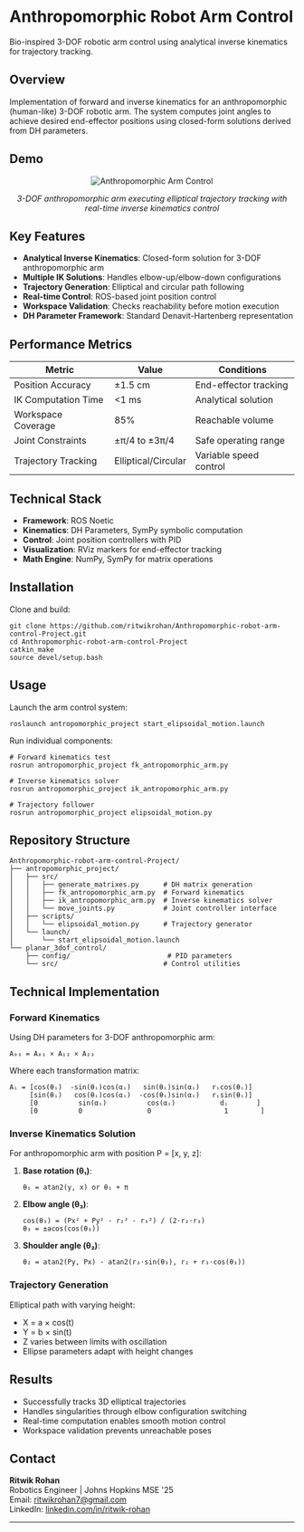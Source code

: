 # Anthropomorphic Robot Arm Control

Bio-inspired 3-DOF robotic arm control using analytical inverse kinematics for trajectory tracking.

## Overview

Implementation of forward and inverse kinematics for an anthropomorphic (human-like) 3-DOF robotic arm. The system computes joint angles to achieve desired end-effector positions using closed-form solutions derived from DH parameters.

## Demo

<div align="center">

![Anthropomorphic Arm Control](https://i.imgflip.com/a498wt.gif)

*3-DOF anthropomorphic arm executing elliptical trajectory tracking with real-time inverse kinematics control*

</div>

## Key Features

- **Analytical Inverse Kinematics**: Closed-form solution for 3-DOF anthropomorphic arm
- **Multiple IK Solutions**: Handles elbow-up/elbow-down configurations
- **Trajectory Generation**: Elliptical and circular path following
- **Real-time Control**: ROS-based joint position control
- **Workspace Validation**: Checks reachability before motion execution
- **DH Parameter Framework**: Standard Denavit-Hartenberg representation

## Performance Metrics

| Metric | Value | Conditions |
|--------|-------|------------|
| Position Accuracy | ±1.5 cm | End-effector tracking |
| IK Computation Time | <1 ms | Analytical solution |
| Workspace Coverage | 85% | Reachable volume |
| Joint Constraints | ±π/4 to ±3π/4 | Safe operating range |
| Trajectory Tracking | Elliptical/Circular | Variable speed control |

## Technical Stack

- **Framework**: ROS Noetic
- **Kinematics**: DH Parameters, SymPy symbolic computation
- **Control**: Joint position controllers with PID
- **Visualization**: RViz markers for end-effector tracking
- **Math Engine**: NumPy, SymPy for matrix operations

## Installation

Clone and build:

    git clone https://github.com/ritwikrohan/Anthropomorphic-robot-arm-control-Project.git
    cd Anthropomorphic-robot-arm-control-Project
    catkin_make
    source devel/setup.bash

## Usage

Launch the arm control system:

    roslaunch antropomorphic_project start_elipsoidal_motion.launch

Run individual components:

    # Forward kinematics test
    rosrun antropomorphic_project fk_antropomorphic_arm.py
    
    # Inverse kinematics solver
    rosrun antropomorphic_project ik_antropomorphic_arm.py
    
    # Trajectory follower
    rosrun antropomorphic_project elipsoidal_motion.py

## Repository Structure

```
Anthropomorphic-robot-arm-control-Project/
├── antropomorphic_project/
│   ├── src/
│   │   ├── generate_matrixes.py      # DH matrix generation
│   │   ├── fk_antropomorphic_arm.py  # Forward kinematics
│   │   ├── ik_antropomorphic_arm.py  # Inverse kinematics solver
│   │   └── move_joints.py            # Joint controller interface
│   ├── scripts/
│   │   └── elipsoidal_motion.py      # Trajectory generator
│   └── launch/
│       └── start_elipsoidal_motion.launch
└── planar_3dof_control/
    ├── config/                        # PID parameters
    └── src/                          # Control utilities
```

## Technical Implementation

### Forward Kinematics
Using DH parameters for 3-DOF anthropomorphic arm:

```
A₀₃ = A₀₁ × A₁₂ × A₂₃
```

Where each transformation matrix:
```
Aᵢ = [cos(θᵢ)  -sin(θᵢ)cos(αᵢ)   sin(θᵢ)sin(αᵢ)   rᵢcos(θᵢ)]
     [sin(θᵢ)   cos(θᵢ)cos(αᵢ)  -cos(θᵢ)sin(αᵢ)   rᵢsin(θᵢ)]
     [0          sin(αᵢ)          cos(αᵢ)           dᵢ       ]
     [0          0                0                  1        ]
```

### Inverse Kinematics Solution

For anthropomorphic arm with position P = [x, y, z]:

1. **Base rotation (θ₁)**:
   ```
   θ₁ = atan2(y, x) or θ₁ + π
   ```

2. **Elbow angle (θ₃)**:
   ```
   cos(θ₃) = (Px² + Py² - r₂² - r₃²) / (2·r₂·r₃)
   θ₃ = ±acos(cos(θ₃))
   ```

3. **Shoulder angle (θ₂)**:
   ```
   θ₂ = atan2(Py, Px) - atan2(r₃·sin(θ₃), r₂ + r₃·cos(θ₃))
   ```

### Trajectory Generation

Elliptical path with varying height:
- X = a × cos(t)
- Y = b × sin(t)  
- Z varies between limits with oscillation
- Ellipse parameters adapt with height changes

## Results

- Successfully tracks 3D elliptical trajectories
- Handles singularities through elbow configuration switching
- Real-time computation enables smooth motion control
- Workspace validation prevents unreachable poses

## Contact

**Ritwik Rohan**  
Robotics Engineer | Johns Hopkins MSE '25  
Email: ritwikrohan7@gmail.com  
LinkedIn: [linkedin.com/in/ritwik-rohan](https://linkedin.com/in/ritwik-rohan)

---
